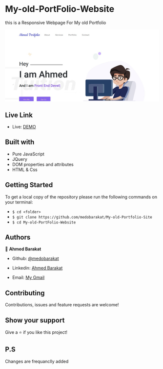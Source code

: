 # My-old-PortFolio-Website
this is a Responsive Webpage For My old Portfolio

![screenshot](./img/ScreeShot.png)

## Live Link

- Live: [DEMO](https://medobarakat.github.io/My-Portfolio-Site)

## Built with

- Pure JavaScript
- JQuery
- DOM properties and attributes
- HTML & Css

## Getting Started
To get a local copy of the repository please run the following commands on your terminal:
- ```$ cd <folder>```
- ```$ git clone https://github.com/medobarakat/My-old-Portfolio-Site ```
- ```$ cd My-old-PortFolio-Website ```


## Authors

👤 **Ahmed Barakat**
- Github: [@medobarakat](https://github.com/medobarakat)

- Linkedin: [Ahmed Barakat](https://www.linkedin.com/in/ahmed-barakat-dev/)

- Email: [My Gmail](ahmedbarakat2401@gmail.com)

##    Contributing

Contributions, issues and feature requests are welcome!

## Show your support

Give a ⭐️ if you like this project!

## P.S
Changes are frequanclly added

